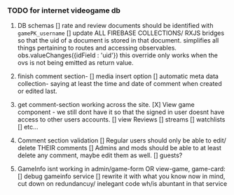 ### TODO for internet videogame db


1. DB schemas
    [] rate and review documents should be identified with `gamePK_username`
    [] update ALL FIREBASE COLLECTIONS/ RXJS bridges so that the uid of a document is stored in that document. simplifies all things pertaining to routes and accessing observables. obs.valueChanges({idField : 'uid'}) this override only works when the ovs is not being emitted as return value.

2. finish comment section- 
    [] media insert option 
    [] automatic meta data collection- saying at least the time and date of comment when created or edited last.

3. get comment-section working across the site.
    [X] View game component - we still dont have it so that the signed in user doesnt have access to other users accounts.
    [] view Reviews
    [] streams
    [] watchlists
    [] etc... 

4. Comment section validation
    [] Regular users should only be able to edit/ delete THEIR comments
    [] Admins and mods should be able to at least delete any comment, maybe edit them as well.
    [] guests?

5. GameInfo isnt working in admin/game-form OR view-game, game-card:
    [] debug gameinfo service
    [] rewrite it with what you know now in mind, cut down on redundancuy/ inelegant code wh/is abuntant in that service

